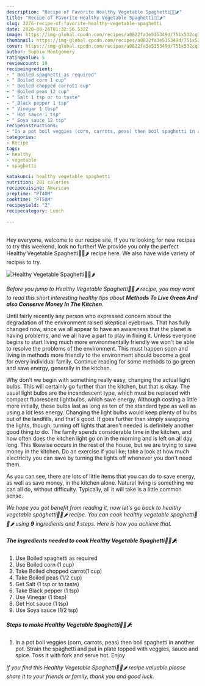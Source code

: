 ```yaml
---
description: "Recipe of Favorite Healthy Vegetable Spaghetti🍝🌽🌶"
title: "Recipe of Favorite Healthy Vegetable Spaghetti🍝🌽🌶"
slug: 2276-recipe-of-favorite-healthy-vegetable-spaghetti
date: 2020-08-26T01:32:56.532Z
image: https://img-global.cpcdn.com/recipes/a0822fa3e515349d/751x532cq70/healthy-vegetable-spaghetti🍝🌽🌶-recipe-main-photo.jpg
thumbnail: https://img-global.cpcdn.com/recipes/a0822fa3e515349d/751x532cq70/healthy-vegetable-spaghetti🍝🌽🌶-recipe-main-photo.jpg
cover: https://img-global.cpcdn.com/recipes/a0822fa3e515349d/751x532cq70/healthy-vegetable-spaghetti🍝🌽🌶-recipe-main-photo.jpg
author: Sophia Montgomery
ratingvalue: 5
reviewcount: 10
recipeingredient:
- " Boiled spaghetti as required"
- " Boiled corn 1 cup"
- " Boiled chopped carrot1 cup"
- " Boiled peas 12 cup"
- " Salt 1 tsp or to taste"
- " Black pepper 1 tsp"
- " Vinegar 1 tbsp"
- " Hot sauce 1 tsp"
- " Soya sauce 12 tsp"
recipeinstructions:
- "In a pot boil veggies (corn, carrots, peas) then boil spaghetti in another pot. Strain the spaghetti and put in plate topped with veggies, sauce and spice. Toss it with fork and serve hot. Enjoy"
categories:
- Recipe
tags:
- healthy
- vegetable
- spaghetti

katakunci: healthy vegetable spaghetti 
nutrition: 281 calories
recipecuisine: American
preptime: "PT40M"
cooktime: "PT58M"
recipeyield: "2"
recipecategory: Lunch

---
```

<br>
Hey everyone, welcome to our recipe site, If you're looking for new recipes to try this weekend, look no further! We provide you only the perfect Healthy Vegetable Spaghetti🍝🌽🌶 recipe here. We also have wide variety of recipes to try.
<br>


![Healthy Vegetable Spaghetti🍝🌽🌶](https://img-global.cpcdn.com/recipes/a0822fa3e515349d/751x532cq70/healthy-vegetable-spaghetti🍝🌽🌶-recipe-main-photo.jpg)

<i>Before you jump to Healthy Vegetable Spaghetti🍝🌽🌶 recipe, you may want to read this short interesting healthy tips about 
<strong>Methods To Live Green And also Conserve Money In The Kitchen</strong>.</i>
</br>

Until fairly recently any person who expressed concern about the degradation of the environment raised skeptical eyebrows. That has fully changed now, since we all appear to have an awareness that the planet is having problems, and we all have a part to play in fixing it. Unless everyone begins to start living much more environmentally friendly we won't be able to resolve the problems of the environment. This must happen soon and living in methods more friendly to the environment should become a goal for every individual family. Continue reading for some methods to go green and save energy, generally in the kitchen.

Why don't we begin with something really easy, changing the actual light bulbs. This will certainly go further than the kitchen, but that is okay. The usual light bulbs are the incandescent type, which must be replaced with compact fluorescent lightbulbs, which save energy. Although costing a little more initially, these bulbs last as long as ten of the standard type as well as using a lot less energy. Changing the light bulbs would keep plenty of bulbs out of the landfills, and that's good. It goes further than simply swapping the lights, though; turning off lights that aren't needed is definitely another good thing to do. The family spends considerable time in the kitchen, and how often does the kitchen light go on in the morning and is left on all day long. This likewise occurs in the rest of the house, but we are trying to save money in the kitchen. Do an exercise if you like; take a look at how much electricity you can save by turning the lights off whenever you don't need them.

As you can see, there are lots of little items that you can do to save energy, as well as save money, in the kitchen alone. Natural living is something we can all do, without difficulty. Typically, all it will take is a little common sense.


<i>We hope you got benefit from reading it, now let's go back to healthy vegetable spaghetti🍝🌽🌶 recipe. You can cook healthy vegetable spaghetti🍝🌽🌶 using <strong>9</strong> ingredients and <strong>1</strong> steps. Here is how you achieve that.
</i>

##### The ingredients needed to cook Healthy Vegetable Spaghetti🍝🌽🌶:

1. Use  Boiled spaghetti as required
1. Use  Boiled corn (1 cup)
1. Take  Boiled chopped carrot(1 cup)
1. Take  Boiled peas (1/2 cup)
1. Get  Salt (1 tsp or to taste)
1. Take  Black pepper (1 tsp)
1. Use  Vinegar (1 tbsp)
1. Get  Hot sauce (1 tsp)
1. Use  Soya sauce (1/2 tsp)


##### Steps to make Healthy Vegetable Spaghetti🍝🌽🌶:

1. In a pot boil veggies (corn, carrots, peas) then boil spaghetti in another pot. Strain the spaghetti and put in plate topped with veggies, sauce and spice. Toss it with fork and serve hot. Enjoy


<i>If you find this Healthy Vegetable Spaghetti🍝🌽🌶 recipe valuable please share it to your friends or family, thank you and good luck.</i>
